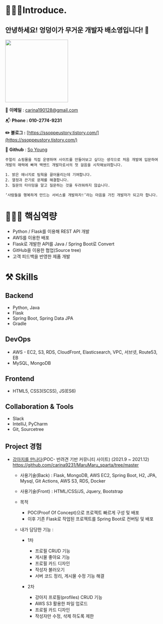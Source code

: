 # 🧏🏻‍♀️Introduce.

## 안녕하세요! 엉덩이가 무거운 개발자 배소영입니다! 👋

<img width="200" src="https://i.ibb.co/qgFYxNx/IMG-3283.jpg">

📧 **이메일** : [carina190128@gmail.com](mailto:carina190128@gmail.com)

📬 **Phone  : 010-2774-9231**

**✏️ 블로그 :** [https://ssoppeustory.tistory.com/](https://ssoppeustory.tistory.com/)

📓 **Github** : [So Young](https://github.com/carina9231)

```
주얼리 쇼핑몰을 직접 운영하며 사이트를 만들어보고 싶다는 생각으로 처음 개발에 입문하여 개발의 매력에 빠져 백엔드 개발자로서의 첫 걸음을 시작해보려합니다.

1. 밝은 에너지로 팀웍을 끌어올리는데 기여합니다.
2. 열정과 끈기로 문제를 해결합니다.
3. 질문의 타이밍을 알고 질문하는 것을 두려워하지 않습니다.

‘사람들을 행복하게 만드는 서비스를 개발하자!’라는 마음을 가진 개발자가 되고자 합니다.
```

# 💁🏻‍♀️ 핵심역량

- Python / Flask를 이용해 REST API 개발
- AWS를 이용한 배포
- Flask로 개발한 API를 Java / Spring Boot로 Convert
- GitHub을 이용한 협업(Source tree)
- 고객 피드백을 반영한 제품 개발

# ⚒️ Skills


## Backend

- Python, Java
- Flask
- Spring Boot, Spring Data JPA
- Gradle

## DevOps

- AWS - EC2, S3, RDS, CloudFront, Elasticsearch, VPC, 서브넷, Route53, EB
- MySQL, MongoDB

## Frontend

- HTML5, CSS3(SCSS), JS(ES6)

## Collaboration & Tools

- Slack
- IntelliJ, PyCharm
- Git, Sourcetree

## Project 경험

- [강아지를 만나다](https://github.com/thalals/MaruMaru_sparta)(POC- 반려견 기반 커뮤니티 사이트) (2021.9 ~ 2021.12)
    https://github.com/carina9231/MaruMaru_sparta/tree/master
    - 사용기술(Back) : Flask, MongoDB, AWS EC2, Spring Boot, H2, JPA, Mysql, Git Actions, AWS S3, RDS, Docker
    - 사용기술(Front) : HTML/CSS/JS, Jquery, Bootstrap

    - 목적
        - POC(Proof Of Concept)으로 프로젝트 빠르게 구성 및 배포
        - 이후 기존 Flask로 작업된 프로젝트를 Spring Boot로 컨버팅 및 배포

    - 내가 담당한 기능 :
        - 1차
            - 프로필 CRUD 기능
            - 게시물 좋아요 기능
            - 프로필 카드 디자인
            - 작성자 불러오기
            - 서버 코드 정리, 게시물 수정 기능 해결
          
        - 2차
            - 강아지 프로필(profiles) CRUD 기능
            - AWS S3 활용한 파일 업로드
            - 프로필 카드 디자인
            - 작성자만 수정, 삭제 하도록 제한
